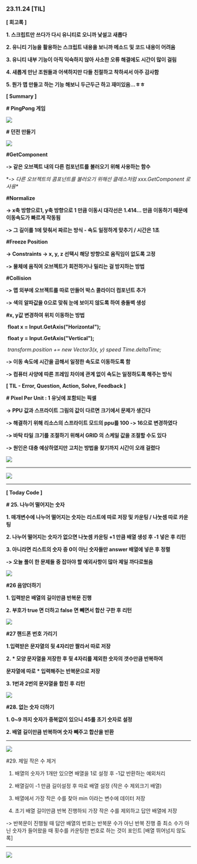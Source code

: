 ### 23.11.24 [TIL]

**[ 회고록 ]**

**1. 스크립트만 쓰다가 다시 유니티로 오니까 낯설고 새롭다**

**2. 유니티 기능을 활용하는 스크립트 내용을 보니까 메소드 및 코드 내용이 어려움**

**3. 유니티 내부 기능이 아직 익숙하지 않아 사소한 오류 해결에도 시간이 많이 걸림**

**4. 새롭게 만난 조원들과 어색하지만 다들 친절하고 착하셔서 아주 감사함**

**5. 뭔가 맵 만들고 하는 기능 해보니 두근두근 하고 재미있음...ㅎㅎ**

****[ Summary ]****

  

**# PingPong 게임**

  

[![](https://blogger.googleusercontent.com/img/b/R29vZ2xl/AVvXsEhCxXmS9jd4hEqEUk6LjA5OJ5nIVyFCljlgt6joaS8mY5cp6Cs2HZuezMMQLoITUQuwq7oATlO-Ztc0N7QXGiwcayzBbwsRe84IKe0XrXvpK5wW1vCNDzfRBHqBvxuYYfF8n628xyAnQXPR_AQh9jyykYOkCPlkrEih_r2E-0oonSukqM9MK1MqPtb_GKy8/s320/%EC%8A%A4%ED%81%AC%EB%A6%B0%EC%83%B7%202023-11-24%20152817.png)](https://www.blogger.com/blog/post/edit/3583706664799492072/2593896630514758444#)

  

  

**# 던전 만들기**

  

[![](https://blogger.googleusercontent.com/img/b/R29vZ2xl/AVvXsEiG75G2UmchwHGNIxX49VdJLCTaMEJRF5SPnQYRPsO3OwY-8fUt8OIXcSyj0bZqh_xjshANJ5MiUYrvM7Qg-cQC4HFS1f2NcCKQkI7IZM2fVvtAlKMUF61Pb3sURpQMaPtjf4zrBA4tsflIizQc5ykZd6JjygN__1exef1sL1VBEH-mb8_MqqTqzaFR9cEi/s320/%EC%8A%A4%ED%81%AC%EB%A6%B0%EC%83%B7%202023-11-24%20210541.png)](https://www.blogger.com/blog/post/edit/3583706664799492072/2593896630514758444#)

  

  

  

  

**#GetComponent**

**-> 같은 오브젝트 내의 다른 컴포넌트를 불러오기 위해 사용하는 함수**

**-> 다른 오브젝트의 콤포넌트를 불러오기 위해선 클래스처럼 xxx.GetComponent 로 사용\**

**#Normalize** 

**-> x축 방향으로1, y축 방향으로 1 만큼 이동시 대각선은 1.414... 만큼 이동하기 때문에 이동속도가 빠르게 작동됨**

**-> 그 길이를 1에 맞춰서 짜르는 방식 - 속도 일정하게 맞추기 / 시간은 1초**

**#Freeze Position**

**-> Constraints -> x, y, z 선택시 해당 방향으로 움직임이 없도록 고정**

**-> 물체에 움직여 오브젝트가 회전하거나 밀리는 걸 방지하는 방법**

**#Collision**

**-> 맵 외부에 오브젝트를 따로 만들어 박스 콜라이더 컴포넌트 추가**

**-> 색의 알파값을 0으로 맞춰 눈에 보이지 않도록 하여 충돌벽 생성**

**#x, y값 변경하여 위치 이동하는 방법**

 **float x = Input.GetAxis("Horizontal");**

 **float y = Input.GetAxis("Vertical");**

 **transform.position += new Vector3(x, y)* speed *Time.deltaTime;**

**-> 이동 속도에 시간을 곱해서 일정한 속도로 이동하도록 함**

**-> 컴퓨터 사양에 따른 프레임 차이에 관계 없이 속도는 일정하도록 해주는 방식**

  

******[ TIL - Error, Question, Action, Solve, Feedback ]******

**# Pixel Per Unit : 1 유닛에 포함되는 픽셀** 

**-> PPU 값과 스프라이트 그림의 값이 다르면 크기에서 문제가 생긴다**

**-> 해결하기 위해 리소스의 스프라이트 모드의 ppu를 100 -> 16으로 변경하였다**

**-> 바탁 타일 크기를 조절하기 위해서 GRID 의 스케일 값을 조절할 수도 있다**

**-> 원인은 대충 예상하였지만 고치는 방법을 찾기까지 시간이 오래 걸렸다**

****[![](https://blogger.googleusercontent.com/img/b/R29vZ2xl/AVvXsEj8uvdSy6ktToAp8a_3uaOsW-8MzFlIpFT3ijh9-oKIIrHKb2GUlmBHTPCGU-cz4GKP0jNiKwuOLiawSaW7m-n5VKVECzcEghYoPgwsG5xxX17KunZ7oDZc-Gt729FjvrdeWJwgJHkKWh_QoUl9jtiolkIJDRk-tTJ4_ejTkLitJi9a3JcwXM4K0t0kcKen/s320/%EC%8A%A4%ED%81%AC%EB%A6%B0%EC%83%B7%202023-11-24%20192749.png)](https://www.blogger.com/blog/post/edit/3583706664799492072/2593896630514758444#)****

****  

[![](https://blogger.googleusercontent.com/img/b/R29vZ2xl/AVvXsEhLUiw8t93l1dRplSfe8w-GWSywpN1iSDPnLqFHpelPKCq2HyVMI-YtLLTskWyAgUMrdskBDFMicoZo07O2Akr6rnR9Fa5q1hO3ialmIXG9UD2APu3wzfMvEmSstPb2T-Zb1SpydTdHPKRhrsSiPc62jHvYZ8TmLeAUWFvhxvWxD0Ku13VDGTewUepQ74mf/s320/%EC%8A%A4%ED%81%AC%EB%A6%B0%EC%83%B7%202023-11-24%20194924.png)](https://www.blogger.com/blog/post/edit/3583706664799492072/2593896630514758444#)

  
****

  

****[ Today Code ]****

****# 25. 나누어 떨어지는 숫자****

**1. 매개변수에 나누어 떨어지는 숫자는 리스트에 따로 저장 및 카운팅 / 나눗셈 따로 카운팅**

**2. 나누어 떨어지는 숫자가 없으면 나눗셈 카운팅 +1 만큼 배열 생성 후 -1 넣은 후 리턴**

**3. 아니라면 리스트의 숫자 중 0이 아닌 숫자들만 answer 배열에 넣은 후 정렬**

**-> 오늘 풀이 한 문제들 중 잡아야 할 예외사항이 많아 제일 까다로웠음**

[![](https://blogger.googleusercontent.com/img/b/R29vZ2xl/AVvXsEjgebkBxPDkPrAWyb_gp7-95NZBWIujqsYxjEsKR4dwmm-yc_oKaqG3_gEgm2ekEQFxey_ZiTzoo9GlISFAqxQLGwNPcO96KeTiKYXefY1tq59_fMpUyCO2oCR-6GFKUC4ErJBZqCFkZr9k_WGmnI3n5P6mAXBg1kjoy5oo9DQeVOuP1-yFUXrglotNW5vI/s320/%EC%8A%A4%ED%81%AC%EB%A6%B0%EC%83%B7%202023-11-24%20201817.png)](https://www.blogger.com/blog/post/edit/3583706664799492072/2593896630514758444#)

**#26 음양더하기**

**1. 입력받은 배열의 길이만큼 반복문 진행**

**2. 부호가 true 면 더하고 false 면 빼면서 합산 구한 후 리턴**

[![](https://blogger.googleusercontent.com/img/b/R29vZ2xl/AVvXsEi_HXiTNqJlvJ2rm2fzNA2qiaHQ4Ycb0LiB133KOiFZj5AVcryQNqWAkrNZ1WmimbsOMl-ltZZ7QqP9VX5Zsy1k8DvGAU9hZBBdcd_JTYtuteBvK1RDqYOXh4AUMhYFvGx2Oczc65w0A4DbbCyno8JWIIpR7PbJivui1mdg87LflnjbCcWru3tjK9gm_WaP/s320/%EC%8A%A4%ED%81%AC%EB%A6%B0%EC%83%B7%202023-11-24%20201826.png)](https://www.blogger.com/blog/post/edit/3583706664799492072/2593896630514758444#)

  

**#27 핸드폰 번호 가리기**

**1.입력받은 문자열의 뒷 4자리만 짤라서 따로 저장**

**2. * 모양 문자열을 저장한 후 뒷 4자리를 제외한 숫자의 갯수만큼 반복하여**

**문자열에 따로 * 입력해주는 반복문으로 저장**

**3. 1번과 2번의 문자열을 합친 후 리턴**

  

****[![](https://blogger.googleusercontent.com/img/b/R29vZ2xl/AVvXsEjimSaLSXLa7lVO3vBMGX7GI3o9NdSgJkTVVYEkTWJrfWTdOXei6-KwCXxm2leUF-Xz31HhSfYzuBfXBK54_G9cGqPL18IRJ-LNHLGPLd60Yvl3bajduu71wysZJKBPgowbSIJJab9d-p63sXDQjAZcrpw89R-ZiwwQl3xDUjwfuZxS6bPNhAMGoxbogEc3/s320/%EC%8A%A4%ED%81%AC%EB%A6%B0%EC%83%B7%202023-11-24%20201832.png)](https://www.blogger.com/blog/post/edit/3583706664799492072/2593896630514758444#)****

****#28. 없는 숫자 더하기****

****1. 0~9 까지 숫자가 중복없이 있으니 45를 초기 숫자로 설정****

****2. 배열 길이만큼 반복하며 숫자 빼주고 합산을 반환****

****  

[![](https://blogger.googleusercontent.com/img/b/R29vZ2xl/AVvXsEitxmnVTEuWm9jr-1ZRIXX9wL2DXsxDuDLpkWtHRIaKdBWLyiTc-st-UjAKixOp3TkWTX776v40xOTT9ycr3j6HERXAfWlKHaB9nlSFyrDPi7PMM2GJnB_R_WZX0cjFV3_u0HEDA6JqiH7bA6pW4u1FlohYvPOYlCs5NcVhZ2-aBOxyEY6jZwCDjxc95DXH/s320/%EC%8A%A4%ED%81%AC%EB%A6%B0%EC%83%B7%202023-11-24%20201840.png)](https://www.blogger.com/blog/post/edit/3583706664799492072/2593896630514758444#)

  

  

#29. 제일 작은 수 제거

1. 배열의 숫자가 1개만 있으면 배열을 1로 설정 후 -1값 반환하는 예외처리 

2. 배열길이 -1 만큼 길이설정 후 따로 배열 설정 (작은 수 제외크기 배열)

3. 배열에서 가장 작은 수를 찾아 min 이라는 변수에 데이터 저장

4. 초기 배열 길이만큼 반복 진행하되 가장 작은 수를 제외하고 답안 배열에 저장

-> 반복문이 진행될 때 답안 배열의 번호는 반복문 수가 아닌 반복 진행 중 최소 수가 아닌 숫자가 들어왔을 때 횟수를 카운팅한 번호로 하는 것이 포인트 [배열 뛰어넘지 않도록]

  


****

****[![](https://blogger.googleusercontent.com/img/b/R29vZ2xl/AVvXsEivNZTYAUiY7SSjHXQjSm8D-IAoKMie6Kp4Kr7yUOx1TsEp-vZPKoLFI1a9BF7CPkVQIK2I8g9yz7ZHPmvhgbycNRNRcldyUusuSenPl0UMtIB-ak0f4PoDqwv5-x5kehDOG8ZZpynhRc4i221MqFwKy6l_caF_NJmmdjKDDQEkicKWQCgexaDs1GTeiE0H/s320/%EC%8A%A4%ED%81%AC%EB%A6%B0%EC%83%B7%202023-11-24%20201848.png)](https://www.blogger.com/blog/post/edit/3583706664799492072/2593896630514758444#)****
